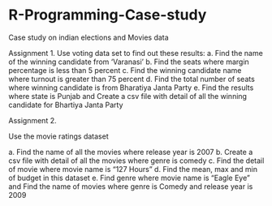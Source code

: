 # R-Programming-Case-study
Case study on indian elections and Movies data


Assignment 1.
Use voting data set to find out these results:
a.	Find the name of the winning candidate from ‘Varanasi’
b.	Find the seats where margin percentage is less than 5 percent
c.	Find the winning candidate name where turnout is greater than 75 percent 
d.	Find the total number of seats where winning candidate is from Bharatiya Janta Party
e.	Find the results where state is Punjab and Create a csv file with detail of all the winning candidate for Bhartiya Janta Party


Assignment 2.

Use the movie ratings dataset

a.	Find the name of all the movies where release year is 2007
b.	Create a csv file with detail of all the movies where genre is comedy
c.	Find the detail of movie where movie name is “127 Hours”
d.	Find the mean, max and min of budget in this dataset
e.	Find genre where movie name is “Eagle Eye” and Find the name of movies where genre is Comedy and release year is 2009






